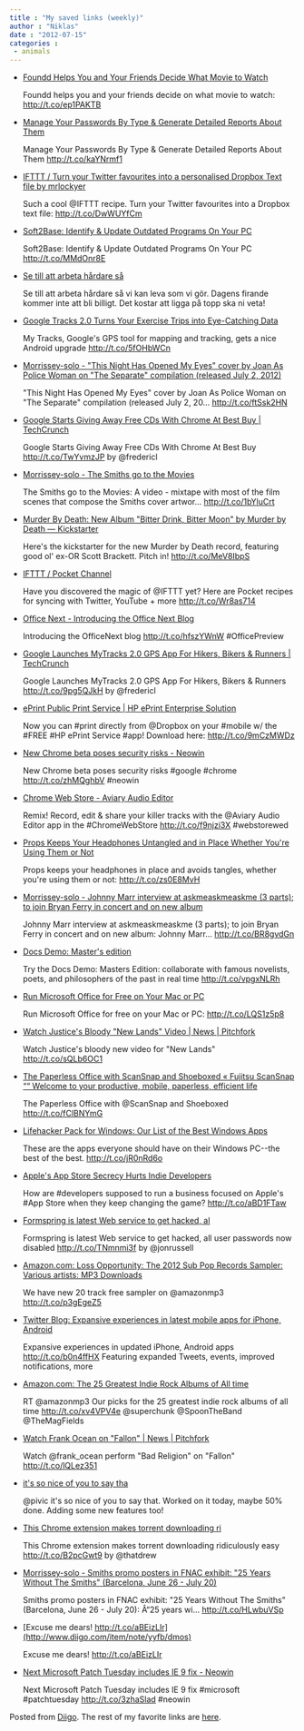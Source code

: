 ```yaml
---
title : "My saved links (weekly)"
author : "Niklas"
date : "2012-07-15"
categories : 
 - animals
---
```


- [Foundd Helps You and Your Friends Decide What Movie to Watch](http://lifehacker.com/5926065/foundd-helps-you-and-your-friends-decide-what-movie-to-watch?utm_campaign=socialflow_lifehacker_twitter&utm_source=lifehacker_twitter&utm_medium=socialflow)
    
    Foundd helps you and your friends decide on what movie to watch: http://t.co/ep1PAKTB
    
- [Manage Your Passwords By Type & Generate Detailed Reports About Them](http://www.addictivetips.com/windows-tips/manage-your-passwords-by-type-generate-detailed-reports-about-them/?utm_source=feedburner&utm_medium=twitter&utm_campaign=Feed%3A+Addictivetips+%28AddictiveTips%29)
    
    Manage Your Passwords By Type & Generate Detailed Reports About Them http://t.co/kaYNrmf1
    
- [IFTTT / Turn your Twitter favourites into a personalised Dropbox Text file by mrlockyer](http://ifttt.com/recipes/45042)
    
    Such a cool @IFTTT recipe. Turn your Twitter favourites into a Dropbox text file: http://t.co/DwWUYfCm
    
- [Soft2Base: Identify & Update Outdated Programs On Your PC](http://www.addictivetips.com/windows-tips/soft2base-identify-update-outdated-programs-on-your-pc/?utm_source=feedburner&utm_medium=twitter&utm_campaign=Feed%3A+Addictivetips+%28AddictiveTips%29)
    
    Soft2Base: Identify & Update Outdated Programs On Your PC http://t.co/MMdOnr8E
    
- [Se till att arbeta hårdare så](http://www.diigo.com/item/note/yyfb/w18u)
    
    Se till att arbeta hårdare så vi kan leva som vi gör. Dagens firande kommer inte att bli billigt. Det kostar att ligga på topp ska ni veta!
    
- [Google Tracks 2.0 Turns Your Exercise Trips into Eye-Catching Data](http://lifehacker.com/5925850/google-tracks-20-turns-your-exercise-trips-into-eye%20catching-data?utm_campaign=socialflow_lifehacker_twitter&utm_source=lifehacker_twitter&utm_medium=socialflow)
    
    My Tracks, Google's GPS tool for mapping and tracking, gets a nice Android upgrade http://t.co/5fOHbWCn
    
- [Morrissey-solo - "This Night Has Opened My Eyes" cover by Joan As Police Woman on "The Separate" compilation (released July 2, 2012)](http://www.morrissey-solo.com/content/830-This-Night-Has-Opened-My-Eyes-cover-by-Joan-As-Police-Woman-on-The-Separate-compilation-(released-July-2-2012))
    
    "This Night Has Opened My Eyes" cover by Joan As Police Woman on "The Separate" compilation (released July 2, 20... http://t.co/ftSsk2HN
    
- [Google Starts Giving Away Free CDs With Chrome At Best Buy | TechCrunch](http://techcrunch.com/2012/07/13/chrome-cds-at-best-buy/)
    
    Google Starts Giving Away Free CDs With Chrome At Best Buy http://t.co/TwYvmzJP by @fredericl
    
- [Morrissey-solo - The Smiths go to the Movies](http://www.morrissey-solo.com/content/829-The-Smiths-go-to-the-Movies)
    
    The Smiths go to the Movies: A video - mixtape with most of the film scenes that compose the Smiths cover artwor... http://t.co/1bYluCrt
    
- [Murder By Death: New Album "Bitter Drink, Bitter Moon" by Murder by Death — Kickstarter](http://www.kickstarter.com/projects/murderbydeath/murder-by-death-new-album-bitter-drink-bitter-moon)
    
    Here's the kickstarter for the new Murder by Death record, featuring good ol' ex-OR Scott Brackett. Pitch in! http://t.co/MeV8IbpS
    
- [IFTTT / Pocket Channel](http://ifttt.com/pocket)
    
    Have you discovered the magic of @IFTTT yet? Here are Pocket recipes for syncing with Twitter, YouTube + more http://t.co/Wr8as714
    
- [Office Next - Introducing the Office Next Blog](http://blogs.office.com/b/office-next/archive/2012/07/13/introductiontoofficenext.aspx)
    
    Introducing the OfficeNext blog http://t.co/hfszYWnW #OfficePreview
    
    
- [Google Launches MyTracks 2.0 GPS App For Hikers, Bikers & Runners | TechCrunch](http://techcrunch.com/2012/07/13/google-mytracks-2-0/)
    
    Google Launches MyTracks 2.0 GPS App For Hikers, Bikers & Runners http://t.co/9pg5QJkH by @fredericl
    
- [ePrint Public Print Service | HP ePrint Enterprise Solution](http://www.hp.com/large/ipg/gateway/public_print_service.html)
    
    Now you can #print directly from @Dropbox on your #mobile w/ the #FREE #HP ePrint Service #app! Download here: http://t.co/9mCzMWDz
    
    
- [New Chrome beta poses security risks - Neowin](http://www.neowin.net/news/new-chrome-beta-poses-security-risks?utm_source=twitterfeed&utm_medium=twitter)
    
    New Chrome beta poses security risks #google #chrome http://t.co/zhMQghbV #neowin
    
    
- [Chrome Web Store - Aviary Audio Editor](https://chrome.google.com/webstore/detail/ajiijeebjcmkhdplmollbjpljcnelfhn?utm_campaign=en&utm_medium=social&utm_source=en-social-na-us-social-gplus-post)
    
    Remix! Record, edit & share your killer tracks with the @Aviary Audio Editor app in the #ChromeWebStore http://t.co/f9njzi3X #webstorewed
    
    
- [Props Keeps Your Headphones Untangled and in Place Whether You're Using Them or Not](http://lifehacker.com/5925189/props-keeps-your-headphones-untangled-and-in-place-whether-youre-using-them-or-not?utm_campaign=socialflow_lifehacker_twitter&utm_source=lifehacker_twitter&utm_medium=socialflow)
    
    Props keeps your headphones in place and avoids tangles, whether you're using them or not: http://t.co/zs0E8MvH
    
- [Morrissey-solo - Johnny Marr interview at askmeaskmeaskme (3 parts); to join Bryan Ferry in concert and on new album](http://www.morrissey-solo.com/content/827-Johnny-Marr-interview-at-askmeaskmeaskme-(3-parts)-to-join-Bryan-Ferry-in-concert-and-on-new-album)
    
    Johnny Marr interview at askmeaskmeaskme (3 parts); to join Bryan Ferry in concert and on new album: Johnny Marr... http://t.co/BR8gvdGn
    
- [Docs Demo: Master's edition](http://www.google.com/campaigns/gonegoogle/masters-demo/index.html)
    
    Try the Docs Demo: Masters Edition: collaborate with famous novelists, poets, and philosophers of the past in real time http://t.co/vpgxNLRh
    
- [Run Microsoft Office for Free on Your Mac or PC](http://lifehacker.com/5925101/run-microsoft-office-for-free-on-your-mac-or-pc?utm_campaign=socialflow_lifehacker_twitter&utm_source=lifehacker_twitter&utm_medium=socialflow)
    
    Run Microsoft Office for free on your Mac or PC: http://t.co/LQS1z5p8
    
- [Watch Justice's Bloody "New Lands" Video | News | Pitchfork](http://www.pitchfork.com/news/47137-watch-justices-bloody-new-lands-video/)
    
    Watch Justice's bloody new video for "New Lands" http://t.co/sQLb6OC1
    
- [The Paperless Office with ScanSnap and Shoeboxed « Fujitsu ScanSnap ““ Welcome to your productive, mobile, paperless, efficient life](http://scansnapcommunity.com/tips-tricks/7560-the-paperless-office-with-scansnap-and-shoeboxed/?utm_campaign=Argyle%2BSocial-2012-07&utm_medium=Argyle%2BSocial&utm_source=twitter&utm_term=2012-07-11-11-26-00)
    
    The Paperless Office with @ScanSnap and Shoeboxed http://t.co/fClBNYmG
    
- [Lifehacker Pack for Windows: Our List of the Best Windows Apps](http://lifehacker.com/5924859/lifehacker-pack-for-windows-our-list-of-the-best-windows-apps?utm_campaign=socialflow_lifehacker_twitter&utm_source=lifehacker_twitter&utm_medium=socialflow)
    
    These are the apps everyone should have on their Windows PC--the best of the best. http://t.co/jR0nRd6o
    
- [Apple's App Store Secrecy Hurts Indie Developers](http://www.readwriteweb.com/archives/apples-app-store-secrecy-hurts-indie-developers.php)
    
    How are #developers supposed to run a business focused on Apple's #App Store when they keep changing the game? http://t.co/aBD1FTaw
    
    
- [Formspring is latest Web service to get hacked, al](http://t.co/TNmnmi3f)
    
    Formspring is latest Web service to get hacked, all user passwords now disabled http://t.co/TNmnmi3f by @jonrussell
    
- [Amazon.com: Loss Opportunity: The 2012 Sub Pop Records Sampler: Various artists: MP3 Downloads](http://www.amazon.com/dp/B008H24ZP4/ref=cm_sw_su_dp)
    
    We have new 20 track free sampler on @amazonmp3 http://t.co/p3gEgeZ5
    
- [Twitter Blog: Expansive experiences in latest mobile apps for iPhone, Android](http://blog.twitter.com/2012/07/expansive-experiences-in-latest-mobile.html)
    
    Expansive experiences in updated iPhone, Android apps http://t.co/b0n4ffHX Featuring expanded Tweets, events, improved notifications, more
    
- [Amazon.com: The 25 Greatest Indie Rock Albums of All time](http://www.amazon.com/gp/feature.html/ref=tsm_1_tw_s_dm_m6ycgj?ie=UTF8&docId=1000815871&plgroup=1)
    
    RT @amazonmp3 Our picks for the 25 greatest indie rock albums of all time http://t.co/xv4VPV4e @superchunk @SpoonTheBand @TheMagFields
    
- [Watch Frank Ocean on "Fallon" | News | Pitchfork](http://pitchfork.com/news/47086-watch-frank-ocean-on-fallon/)
    
    Watch @frank\_ocean perform "Bad Religion" on "Fallon" http://t.co/lQLez351
    
- [it's so nice of you to say tha](http://www.diigo.com/item/note/yyfb/t4su)
    
    @pivic it's so nice of you to say that. Worked on it today, maybe 50% done. Adding some new features too!
    
- [This Chrome extension makes torrent downloading ri](http://t.co/B2pcGwt9)
    
    This Chrome extension makes torrent downloading ridiculously easy http://t.co/B2pcGwt9 by @thatdrew
    
- [Morrissey-solo - Smiths promo posters in FNAC exhibit: "25 Years Without The Smiths" (Barcelona, June 26 - July 20)](http://www.morrissey-solo.com/content/825-Smiths-promo-posters-in-FNAC-exhibit-25-Years-Without-The-Smiths-(Barcelona-June-26-July-20))
    
    Smiths promo posters in FNAC exhibit: "25 Years Without The Smiths" (Barcelona, June 26 - July 20): Â“25 years wi... http://t.co/HLwbuVSp
    
- [Excuse me dears! http://t.co/aBEizLIr](http://www.diigo.com/item/note/yyfb/dmos)
    
    Excuse me dears! http://t.co/aBEizLIr
    
- [Next Microsoft Patch Tuesday includes IE 9 fix - Neowin](http://www.neowin.net/news/next-microsoft-patch-tuesday-includes-ie-9-fix?utm_source=twitterfeed&utm_medium=twitter)
    
    Next Microsoft Patch Tuesday includes IE 9 fix #microsoft #patchtuesday http://t.co/3zhaSlad #neowin
    
    

Posted from [Diigo](http://www.diigo.com). The rest of my favorite links are [here](http://www.diigo.com/user/npivic).
